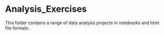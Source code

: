 # Analysis_Exercises

This folder contains a range of data analysis projects in notebooks and html file formats. 
